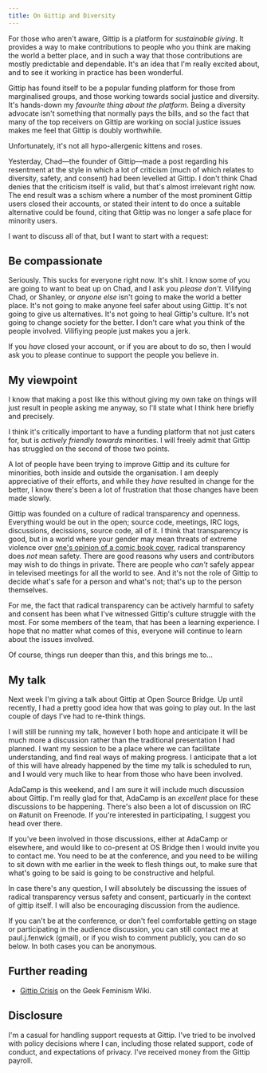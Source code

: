 ```yaml
---
title: On Gittip and Diversity
---
```


For those who aren't aware, Gittip is a platform for *sustainable giving*.
It provides a way to make contributions to people who you think are
making the world a better place, and in such a way that those contributions
are mostly predictable and dependable. It's an idea that I'm really
excited about, and to see it working in practice has been wonderful.

Gittip has found itself to be a popular funding platform for those 
from marginalised groups, and those working towards
social justice and diversity. It's hands-down
my *favourite thing about the platform*. Being a diversity advocate isn't
something that normally pays the bills, and so the fact that many of
the top receivers on Gittip are working on social justice issues makes
me feel that Gittip is doubly worthwhile.

Unfortunately, it's not all hypo-allergenic kittens and roses.

<!--more-->

Yesterday, Chad—the founder of Gittip—made a post regarding his
resentment at the style in which a lot of
criticism (much of which relates to diversity, safety, and
consent) had been levelled at Gittip. I don't think Chad denies
that the criticism itself is valid, but that's almost
irrelevant right now. The end result was a schism where a number
of the most prominent Gittip users closed their accounts,
or stated their intent to do once a suitable alternative
could be found, citing that Gittip was no longer a safe place for
minority users.

I want to discuss all of that, but I want to start with a request:

## Be compassionate

Seriously. This sucks for everyone right now. It's shit. I know
some of you are going to want to beat up on Chad, and I ask you
*please don't*. Vilifying Chad, or Shanley, or *anyone else* isn't
going to make the world a better place. It's not going to make anyone
feel safer about using Gittip. It's not going to give us
alternatives. It's not going to heal Gittip's culture. It's not
going to change society for the better. I don't care what you think of
the people involved. Vilifiying people just makes you a jerk.

If you *have* closed your account, or if you are about to do so, then
I would ask you to please continue to support the people you believe in.

## My viewpoint

I know that making a post like this without giving my own take on
things will just result in people asking me anyway, so I'll state
what I think here briefly and precisely.

I think it's critically important to have a funding platform that
not just caters for, but is *actively friendly towards* minorities.
I will freely admit that Gittip has struggled on the second of those
two points.

A lot of people have been trying to improve Gittip and its culture for
minorities, both inside and outside the organisation. I am deeply
appreciative of their efforts, and while they *have* resulted in
change for the better, I know there's been a lot of frustration that
those changes have been made slowly.

Gittip was founded on a culture of radical transparency and openness.
Everything would be out in the open; source code, meetings, IRC logs,
discussions, decissions, source code, all of it. I think that
transparency is good, but in a world where your gender may mean
threats of extreme violence over
[one's opinion of a comic book cover](http://www.doctornerdlove.com/2014/04/ending-sexual-harassment-geek-culture/),
radical transparency does *not* mean safety. There are good reasons
why users and contributors may wish to do things in private.
There are people who *can't* safely appear in televised meetings
for all the world to see. And it's not the role of Gittip to
decide what's safe for a person and what's not; that's up to the
person themselves.

For me, the fact that radical transparency can be actively harmful
to safety and consent has been what I've witnessed Gittip's culture
struggle with the most. For some members of the team, that has been
a learning experience. I hope that no matter what comes of this,
everyone will continue to learn about the issues involved.

Of course, things run deeper than this, and this brings me to...

## My talk

Next week I'm giving a talk about Gittip at Open Source Bridge. Up until
recently, I had a pretty good idea how that was going to play out.
In the last couple of days I've had to re-think things.

I will still be running my talk, however I both hope and anticipate it
will be much more a discussion rather than the traditional
presentation I had planned. I want my session to be a place where
we can facilitate understanding, and find real ways of making
progress. I anticipate that a lot of this will have
already happened by the time my talk is scheduled to run, and
I would very much like to hear from those who have been
involved.

AdaCamp is this weekend, and I am sure it will include much discussion
about Gittip. I'm really glad for that, AdaCamp is an *excellent*
place for these discussions to be happening. There's also been
a lot of discussion on IRC on #atunit on Freenode. If you're
interested in participating, I suggest you head over there.

If you've been involved in those discussions, either at AdaCamp
or elsewhere, and would like to co-present at OS Bridge then
I would invite you to contact me. You need to be at the conference,
and you need to be willing to sit down with me earlier in the
week to flesh things out, to make sure that what's going to be
said is going to be constructive and helpful.

In case there's any question, I will absolutely be discussing the
issues of radical transparency versus safety and consent, particuarly
in the context of gittip itself. I will also be encouraging
discussion from the audience.

If you can't be at the conference, or don't feel comfortable
getting on stage or participating in the audience discussion,
you can still contact me at paul.j.fenwick (gmail), or if you
wish to comment publicly, you can do so below. In both cases
you can be anonymous.

## Further reading

* [Gittip Crisis](http://geekfeminism.wikia.com/wiki/Gittip_crisis)
on the Geek Feminism Wiki.

## Disclosure

I'm a casual for handling support requests at Gittip. I've tried to
be involved with policy decisions where I can, including those related
support, code of conduct, and expectations of privacy. I've received
money from the Gittip payroll.
